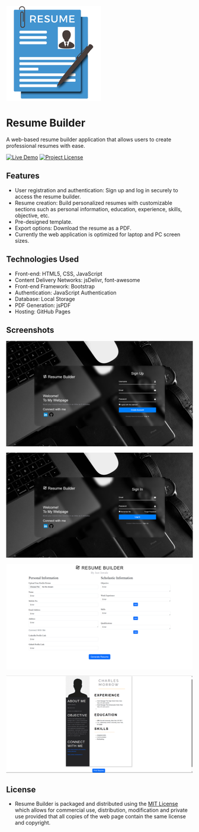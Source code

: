 <img src="/Resume.png" alt="Resume Builder" width="256px" height="256px" />

# Resume Builder
A web-based resume builder application that allows users to create professional resumes with ease.

[![Live Demo](https://img.shields.io/badge/Live-Demo-brightgreen.svg)](https://jeetjawale.github.io/Resume-Builder)
[![Project License](https://img.shields.io/github/license/JeetJawale/Resume-Builder?style=flat-square)](https://github.com/jeetjawale/Resume-Builder/blob/main/LICENSE)


## Features

- User registration and authentication: Sign up and log in securely to access the resume builder.
- Resume creation: Build personalized resumes with customizable sections such as personal information, education, experience, skills, objective, etc.
- Pre-designed template.
- Export options: Download the resume as a PDF.
- Currently the web application is optimized for laptop and PC screen sizes.

## Technologies Used

- Front-end: HTML5, CSS, JavaScript
- Content Delivery Networks: jsDelivr, font-awesome
- Front-end Framework: Bootstrap
- Authentication: JavaScript Authentication
- Database: Local Storage
- PDF Generation: jsPDF
- Hosting: GitHub Pages

## Screenshots

 ![Sign Up Page](Screenshots/SignUp.png)  
 
 ![Sign In Page](Screenshots/SignIn.png)
 
 ![Fill Details Page](Screenshots/FillData.png)
 
 ![Resume Ready Page Page](Screenshots/Resume.png)

## License
- Resume Builder is packaged and distributed using the [MIT License](https://choosealicense.com/licenses/mit/) which allows for commercial use, distribution, modification and private use provided that all copies of the web page contain the same license and copyright.
